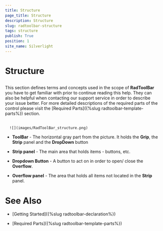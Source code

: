 ```yaml
---
title: Structure
page_title: Structure
description: Structure
slug: radtoolbar-structure
tags: structure
publish: True
position: 1
site_name: Silverlight
---
```


# Structure



## 

This section defines terms and concepts used in the scope of __RadToolBar__ you have to get familiar with prior to continue reading this help. They can also be helpful when contacting our support service in order to describe your issue better. For more detailed descriptions of the required parts of the control please visit the [Required Parts]({%slug radtoolbar-template-parts%}) section.




         
      ![](images/RadToolBar_structure.png)

* __ToolBar__ - The horizontal gray part from the picture. It holds the __Grip__, the __Strip__ panel and the __DropDown__ button 


* __Strip panel__ - The main area that holds items - buttons, etc. 


* __Dropdown Button__ - A button to act on in order to open/ close the __Overflow__. 


* __Overflow panel__ - The area that holds all items not located in the __Strip__ panel. 



# See Also

 * [Getting Started]({%slug radtoolbar-declaration%})

 * [Required Parts]({%slug radtoolbar-template-parts%})
